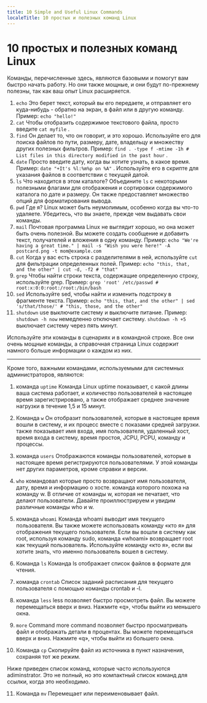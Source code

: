 ```yaml
---
title: 10 Simple and Useful Linux Commands
localeTitle: 10 простых и полезных команд Linux
---
```

# 10 простых и полезных команд Linux

Команды, перечисленные здесь, являются базовыми и помогут вам быстро начать работу. Но они также мощные, и они будут по-прежнему полезны, так как ваш опыт Linux расширяется.

1.  `echo` Это берет текст, который вы его передаете, и отправляет его куда-нибудь - обратно на экран, в файл или в другую команду. Пример: `echo "hello!"`
2.  `cat` Чтобы отобразить содержимое текстового файла, просто введите `cat myfile` .
3.  `find` Он делает то, что он говорит, и это хорошо. Используйте его для поиска файлов по пути, размеру, дате, владельцу и множеству других полезных фильтров. Пример: `find . -type f -mtime -1h # List files in this directory modified in the past hour` .
4.  `date` Просто введите дату, когда вы хотите узнать, в какое время. Пример: `date "+It's %l:%m%p on %A"` . Используйте его в скрипте для указания файлов в соответствии с текущей датой.
5.  `ls` Что находится в этом каталоге? Объедините `ls` с некоторыми полезными флагами для отображения и сортировки содержимого каталога по дате и размеру. Он также предоставляет множество опций для форматирования вывода.
6.  `pwd` Где я? Linux может быть неумолимым, особенно когда вы что-то удаляете. Убедитесь, что вы знаете, прежде чем выдавать свои команды.
7.  `mail` Почтовая программа Linux не выглядит хорошо, но она может быть очень полезной. Вы можете создать сообщение и добавить текст, получателей и вложения в одну команду. Пример: `echo "We're having a great time." | mail -s "Wish you were here!" -A postcard.png -t mom@example.com`
8.  `cut` Когда у вас есть строка с разделителями в ней, используйте `cut` для фильтрации определенных полей. Пример: `echo "this, that, and the other" | cut -d, -f2 # "that"`
9.  `grep` Чтобы найти строки текста, содержащие определенную строку, используйте grep. Пример: `grep 'root' /etc/passwd # root:x:0:0:root:/root:/bin/bash`
10.  `sed` Используйте sed, чтобы найти и изменить подстроку в фрагменте текста. Пример: `echo "this, that, and the other" | sed 's/that/those/' # "this, those, and the other"`
11.  `shutdown` use выключите систему и выключите питание. Пример: `shutdown -h now` немедленно отключает систему. `shutdown -h +5` выключает систему через пять минут.

Используйте эти команды в сценариях и в командной строке. Все они очень мощные команды, а справочная страница Linux содержит намного больше информации о каждом из них.

* * *

Кроме того, важными командами, используемыми для системных администраторов, являются:

1.  команда `uptime` Команда Linux uptime показывает, с какой длины ваша система работает, и количество пользователей в настоящее время зарегистрировано, а также отображает среднее значение нагрузки в течение 1,5 и 15 минут.
    
2.  Команда `w` Он отобразит пользователей, которые в настоящее время вошли в систему, и их процесс вместе с показами средней загрузки. также показывает имя входа, имя пользователя, удаленный хост, время входа в систему, время простоя, JCPU, PCPU, команду и процессы.
    
3.  команда `users` Отображаются команды пользователей, которые в настоящее время регистрируются пользователями. У этой команды нет других параметров, кроме справки и версии.
    
4.  `who` командовал которые просто возвращают имя пользователя, дату, время и информацию о хосте. команда которого похожа на команду w. В отличие от команды w, которая не печатает, что делают пользователи. Давайте проиллюстрируем и увидим различные команды who и w.
    
5.  команда `whoami` Команда whoami выводит имя текущего пользователя. Вы также можете использовать команду «кто я» для отображения текущего пользователя. Если вы вошли в систему как root, используя команду sudo, команда «whoami» возвращает root как текущий пользователь. Используйте команду «кто я», если вы хотите знать, что именно пользователь вошел в систему.
    
6.  Команда `ls` Команда ls отображает список файлов в формате для чтения.
    
7.  команда `crontab` Список заданий расписания для текущего пользователя с помощью команды crontab и -l.
    
8.  команда `less` less позволяет быстро просмотреть файл. Вы можете перемещаться вверх и вниз. Нажмите «q», чтобы выйти из меньшего окна.
    
9.  `more` Command more command позволяет быстро просматривать файл и отображать детали в процентах. Вы можете перемещаться вверх и вниз. Нажмите «q», чтобы выйти из большего окна.
    
10.  Команда `cp` Скопируйте файл из источника в пункт назначения, сохраняя тот же режим.
    

Ниже приведен список команд, которые часто используются adiminstrator. Это не полный, но это компактный список команд для ссылки, когда это необходимо.

11. Команда `mv` Перемещает или переименовывает файл.
